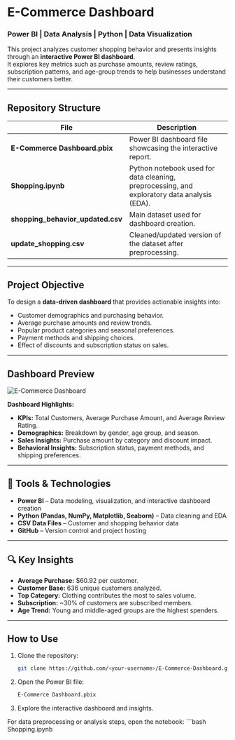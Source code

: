 #  E-Commerce Dashboard

###  Power BI |  Data Analysis |  Python |  Data Visualization

This project analyzes customer shopping behavior and presents insights through an **interactive Power BI dashboard**.  
It explores key metrics such as purchase amounts, review ratings, subscription patterns, and age-group trends to help businesses understand their customers better.

---

##  Repository Structure

| File | Description |
|------|--------------|
| **E-Commerce Dashboard.pbix** | Power BI dashboard file showcasing the interactive report. |
| **Shopping.ipynb** | Python notebook used for data cleaning, preprocessing, and exploratory data analysis (EDA). |
| **shopping_behavior_updated.csv** | Main dataset used for dashboard creation. |
| **update_shopping.csv** | Cleaned/updated version of the dataset after preprocessing. |

---

##  Project Objective

To design a **data-driven dashboard** that provides actionable insights into:
- Customer demographics and purchasing behavior.
- Average purchase amounts and review trends.
- Popular product categories and seasonal preferences.
- Payment methods and shipping choices.
- Effect of discounts and subscription status on sales.

---

##  Dashboard Preview

![E-Commerce Dashboard](./Screenshot%202025-10-26%20230609.png)

**Dashboard Highlights:**
- **KPIs:** Total Customers, Average Purchase Amount, and Average Review Rating.  
- **Demographics:** Breakdown by gender, age group, and season.  
- **Sales Insights:** Purchase amount by category and discount impact.  
- **Behavioral Insights:** Subscription status, payment methods, and shipping preferences.

---

## 🧠 Tools & Technologies

- **Power BI** – Data modeling, visualization, and interactive dashboard creation  
- **Python (Pandas, NumPy, Matplotlib, Seaborn)** – Data cleaning and EDA  
- **CSV Data Files** – Customer and shopping behavior data  
- **GitHub** – Version control and project hosting  

---

## 🔍 Key Insights

- **Average Purchase:** \$60.92 per customer.  
- **Customer Base:** 636 unique customers analyzed.  
- **Top Category:** Clothing contributes the most to sales volume.  
- **Subscription:** ~30% of customers are subscribed members.  
- **Age Trend:** Young and middle-aged groups are the highest spenders.  

---

##  How to Use

1. Clone the repository:
   ```bash
   git clone https://github.com/<your-username>/E-Commerce-Dashboard.git

2. Open the Power BI file:
    ```bash
    E-Commerce Dashboard.pbix


3. Explore the interactive dashboard and insights.

For data preprocessing or analysis steps, open the notebook:
    ```bash
    Shopping.ipynb
